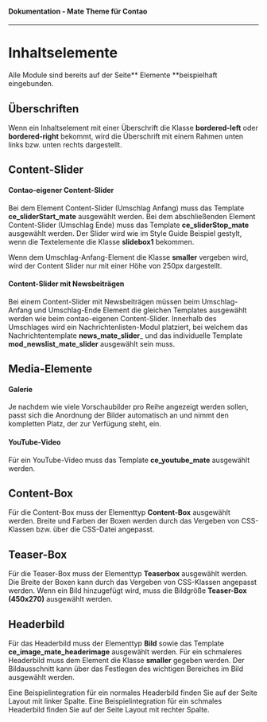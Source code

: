 #### Dokumentation - Mate Theme für Contao

---

# Inhaltselemente

Alle Module sind bereits auf der Seite** Elemente **beispielhaft eingebunden.

## Überschriften

Wenn ein Inhaltselement mit einer Überschrift die Klasse **bordered-left** oder **bordered-right** bekommt, wird die Überschrift mit einem Rahmen unten links bzw. unten rechts dargestellt.

## Content-Slider

#### **Contao-eigener Content-Slider**

Bei dem Element Content-Slider \(Umschlag Anfang\) muss das Template **ce\_sliderStart\_mate** ausgewählt werden. Bei dem abschließenden Element Content-Slider \(Umschlag Ende\) muss das Template **ce\_sliderStop\_mate** ausgewählt werden. Der Slider wird wie im Style Guide Beispiel gestylt, wenn die Textelemente die Klasse **slidebox1** bekommen.

Wenn dem Umschlag-Anfang-Element die Klasse **smaller** vergeben wird, wird der Content Slider nur mit einer Höhe von 250px dargestellt.

#### Content-Slider mit Newsbeiträgen

Bei einem Content-Slider mit Newsbeiträgen müssen beim Umschlag-Anfang und Umschlag-Ende Element die gleichen Templates ausgewählt werden wie beim contao-eigenen Content-Slider. Innerhalb des Umschlages wird ein Nachrichtenlisten-Modul platziert, bei welchem das Nachrichtentemplate **news\_mate\_slider**\_ und das individuelle Template **mod\_newslist\_mate\_slider** ausgewählt sein muss.

## Media-Elemente

#### Galerie

Je nachdem wie viele Vorschaubilder pro Reihe angezeigt werden sollen, passt sich die Anordnung der Bilder automatisch an und nimmt den kompletten Platz, der zur Verfügung steht, ein.

#### YouTube-Video

Für ein YouTube-Video muss das Template **ce\_youtube\_mate** ausgewählt werden.

## Content-Box

Für die Content-Box muss der Elementtyp **Content-Box** ausgewählt werden. Breite und Farben der Boxen werden durch das Vergeben von CSS-Klassen bzw. über die CSS-Datei angepasst.

## Teaser-Box

Für die Teaser-Box muss der Elementtyp **Teaserbox** ausgewählt werden. Die Breite der Boxen kann durch das Vergeben von CSS-Klassen angepasst werden. Wenn ein Bild hinzugefügt wird, muss die Bildgröße **Teaser-Box \(450x270\)** ausgewählt werden.

## Headerbild

Für das Headerbild muss der Elementtyp **Bild** sowie das Template **ce\_image\_mate\_headerimage** ausgewählt werden. Für ein schmaleres Headerbild muss dem Element die Klasse **smaller** gegeben werden. Der Bildausschnitt kann über das Festlegen des wichtigen Bereiches im Bild ausgewählt werden.

Eine Beispielintegration für ein normales Headerbild finden Sie auf der Seite Layout mit linker Spalte. Eine Beispielintegration für ein schmales Headerbild finden Sie auf der Seite Layout mit rechter Spalte.

